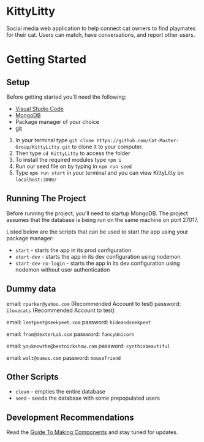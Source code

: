 # KittyLitty
Social media web application to help connect cat owners to find playmates for their cat. Users can match, have conversations, and report other users.

# Getting Started
## Setup
Before getting started you'll need the following:
* [Visual Studio Code](https://code.visualstudio.com/)
* [MongoDB](https://www.mongodb.com/)
* Package manager of your choice
* [git](https://git-scm.com/)


1. In your terminal type `git clone https://github.com/Cat-Master-Group/KittyLitty.git` to clone it to your computer.
2. Then type `cd KittyLitty` to access the folder
3. To install the required modules type `npm i`
4. Run our seed file on by typing in `npm run seed`
5. Type `npm run start` in your terminal and you can view KittyLitty on `localhost:3000/`


## Running The Project
Before running the project, you'll need to startup MongoDB. The project assumes that the database is being run on the same machine on port 27017.

Listed below are the scripts that can be used to start the app using your package manager:
* `start` - starts the app in its prod configuration
* `start-dev` - starts the app in its dev configuration using nodemon
* `start-dev-no-login` - starts the app in its dev configuration using nodemon without user authentication

## Dummy data
email: `rparker@yahoo.com` (Recommended Account to test)
password: `ilovecats` (Recommended Account to test)

email: `leetpeet@seekpeet.com`
password: `hideandseekpeet`

email: `from@dexterLab.com`
password: `fancyUnicorn`

email: `youknowthe@bestnickshow.com`
password: `cynthiabeautiful`

email: `walt@sueus.com`
password: `mousefriend`

## Other Scripts
* `clean` - empties the entire database
* `seed` - seeds the database with some prepopulated users

## Development Recommendations
Read the [Guide To Making Components](https://github.com/Cat-Master-Group/KittyLitty/wiki/Guide-to-Making-Components) and stay tuned for updates.